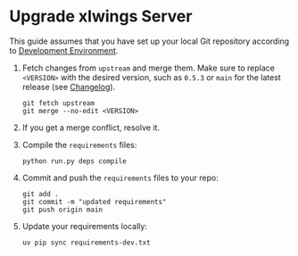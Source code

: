 # Upgrade xlwings Server

This guide assumes that you have set up your local Git repository according to [Development Environment](repo_setup.md).

1. Fetch changes from `upstream` and merge them. Make sure to replace `<VERSION>` with the desired version, such as `0.5.3` or `main` for the latest release (see [Changelog](changelog.md)).

   ```text
   git fetch upstream
   git merge --no-edit <VERSION>
   ```

2. If you get a merge conflict, resolve it.

3. Compile the `requirements` files:

   ```text
   python run.py deps compile
   ```

4. Commit and push the `requirements` files to your repo:

   ```text
   git add .
   git commit -m "updated requirements"
   git push origin main
   ```

5. Update your requirements locally:

   ```text
   uv pip sync requirements-dev.txt
   ```
